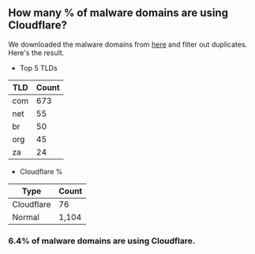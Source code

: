 ## How many % of malware domains are using Cloudflare?


We downloaded the malware domains from [here](https://urlhaus.abuse.ch) and filter out duplicates.
Here's the result.


[//]: # (start replacement)


- Top 5 TLDs

| TLD | Count |
| --- | --- |
| com | 673 |
| net | 55 |
| br | 50 |
| org | 45 |
| za | 24 |


- Cloudflare %

| Type | Count |
| --- | --- |
| Cloudflare | 76 |
| Normal | 1,104 |


### 6.4% of malware domains are using Cloudflare.